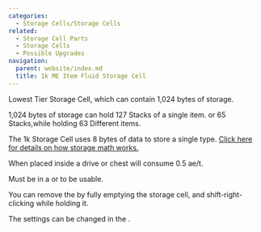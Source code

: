 ```yaml
---
categories:
  - Storage Cells/Storage Cells
related:
  - Storage Cell Parts
  - Storage Cells
  - Possible Upgrades
navigation:
  parent: website/index.md
  title: 1k ME Item Fluid Storage Cell
---
```


Lowest Tier Storage Cell, which can contain 1,024 bytes of storage.

1,024 bytes of storage can hold 127 Stacks of a single item. or 65
Stacks,while holding 63 Different items.

The 1k Storage Cell uses 8 bytes of data to store a single type. [Click here
for details on how storage math works.](../../storage-cells.md)

When placed inside a drive or chest will consume 0.5 ae/t.

Must be in a <ItemLink id="drive"/> or <ItemLink id="chest"/> to be usable.

You can remove the <ItemLink id="cell_component_1k"/> by fully emptying the storage cell, and shift-right-clicking
while holding it.

The settings can be changed in the <ItemLink id="cell_workbench"/>.

<RecipeFor id="item_storage_cell_1k" />
